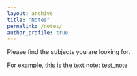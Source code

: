 ```yaml
---
layout: archive
title: "Notes"
permalink: /notes/
author_profile: true
---
```

Please find the subjects you are looking for.       


For example, this is the text note: [test_note](maxgniluynehc.github.io/notes/note_test1.md)
